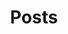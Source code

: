 ---
title: Posts
draft: false
# Section you want to display
section: post
# Pages count
count: 5
# Options: card, plain and masonry.
style: card

 
weight: 3
widget:
  handler: pages

  # Options: sm, md, lg and xl. Default is md.
  width:

  sidebar:
    # Options: left and right. Leave blank to hide.
    position:
    # Options: sm, md, lg and xl. Default is md.
    scale:

  background:
    # Options: primary, secondary, tertiary or any valid color value. Default is primary.
    color:
    image:
    # Options: auto, cover and contain. Default is auto.
    size:
    # Options: center, top, right, bottom, left.
    position:
    # Options: fixed, local, scroll.
    attachment: 
    
  background:
    # Options: primary, secondary, tertiary or any valid color value. Default is primary.
    color: primary
    image: images/WechatIMG1207.jpeg
    # Options: auto, cover and contain. Default is auto.
    size: cover
    # Options: center, top, right, bottom, left.
    position: left
    # Options: fixed, local, scroll.
    attachment: fixed
---